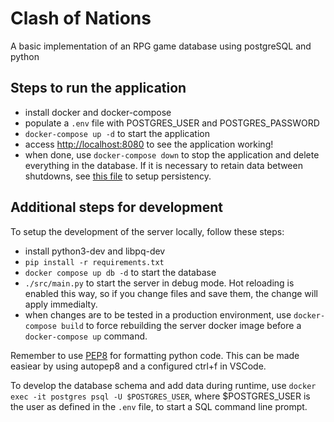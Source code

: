 # Clash of Nations
A basic implementation of an RPG game database using postgreSQL and python

## Steps to run the application
- install docker and docker-compose
- populate a `.env` file with POSTGRES\_USER and POSTGRES\_PASSWORD
- `docker-compose up -d` to start the application
- access [http://localhost:8080](http://localhost:8080) to see the application working!
- when done, use `docker-compose down` to stop the application and delete everything in the database. If it is necessary to retain data between shutdowns, see [this file](docker-compose.yml) to setup persistency.

## Additional steps for development
To setup the development of the server locally, follow these steps:
- install python3-dev and libpq-dev
- `pip install -r requirements.txt`
- `docker compose up db -d` to start the database
- `./src/main.py` to start the server in debug mode. Hot reloading is enabled this way, so if you change files and save them, the change will apply immedialty.
- when changes are to be tested in a production environment, use `docker-compose build` to force rebuilding the server docker image before a `docker-compose up` command.

Remember to use [PEP8](https://peps.python.org/pep-0008/) for formatting python code. This can be made easiear by using autopep8 and a configured ctrl+f in VSCode.

To develop the database schema and add data during runtime, use `docker exec -it postgres psql -U $POSTGRES_USER`, where $POSTGRES\_USER is the user as defined in the `.env` file, to start a SQL command line prompt.
